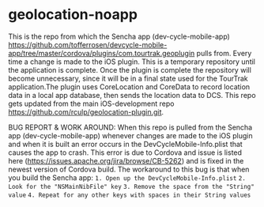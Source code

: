 geolocation-noapp
=================

This is the repo from which the Sencha app (dev-cycle-mobile-app) <https://github.com/tofferrosen/devcycle-mobile-app/tree/master/cordova/plugins/com.tourtrak.geoplugin> pulls from. Every time a change is made to the iOS plugin. This is a temporary repository until the application is complete. Once the plugin is complete the repository will become unnecessary, since it will be in a final state used for the TourTrak application.The plugin uses CoreLocation and CoreData to record location data in a local app database, then sends the location data to DCS. This repo gets updated from the main iOS-development repo <https://github.com/rculp/geolocation-plugin.git>. 

BUG REPORT & WORK AROUND:
When this repo is pulled from the Sencha app (dev-cycle-mobile-app) whenever changes are made to the iOS plugin and when it is built an error occurs in the DevCycleMobile-Info.plist that causes the app to crash. This error is due to Cordova and issue is listed here (https://issues.apache.org/jira/browse/CB-5262) and is fixed in the newest version of Cordova build. 
The workaround to this bug is that when you build the Sencha app:
`1. Open up the DevCycleMobile-Info.plist`
`2. Look for the "NSMainNibFile" key`
`3. Remove the space from the "String" value`
`4. Repeat for any other keys with spaces in their String values`
